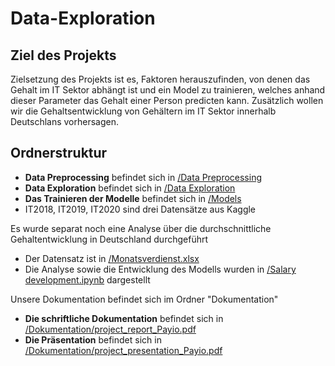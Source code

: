# Data-Exploration

## Ziel des Projekts
Zielsetzung des Projekts ist es, Faktoren herauszufinden, von denen das Gehalt im IT Sektor abhängt ist und ein Model zu trainieren, welches anhand dieser Parameter das Gehalt einer Person predicten kann. Zusätzlich wollen wir die Gehaltsentwicklung von Gehältern im IT Sektor innerhalb Deutschlans vorhersagen.

## Ordnerstruktur
- <strong>Data Preprocessing</strong> befindet sich in [/Data Preprocessing](/Data&#32;Preprocessing.ipynb)
- <strong>Data Exploration</strong> befindet sich in [/Data Exploration](/Data&#32;Exploration.ipynb)
- <strong>Das Trainieren der Modelle</strong> befindet sich in [/Models](/Models.ipynb)
- IT2018, IT2019, IT2020 sind drei Datensätze aus Kaggle

Es wurde separat noch eine Analyse über die durchschnittliche Gehaltentwicklung in Deutschland durchgeführt
- Der Datensatz ist in [/Monatsverdienst.xlsx](/Monatsverdienst.xlsx)
- Die Analyse sowie die Entwicklung des Modells wurden in [/Salary development.ipynb](/Salary&#32;development.ipynb) dargestellt

Unsere Dokumentation befindet sich im Ordner "Dokumentation"
- <strong>Die schriftliche Dokumentation</strong> befindet sich in [/Dokumentation/project_report_Payio.pdf](/Dokumentation/project_report_Payio.pdf)
- <strong>Die Präsentation</strong> befindet sich in [/Dokumentation/project_presentation_Payio.pdf](/Dokumentation/project_presentation_Payio.pdf)
